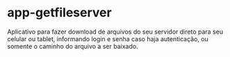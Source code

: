 # app-getfileserver

Aplicativo para fazer download de arquivos do seu servidor direto para seu celular ou tablet, informando login e senha caso haja autenticação, ou somente o caminho do arquivo a ser baixado.


